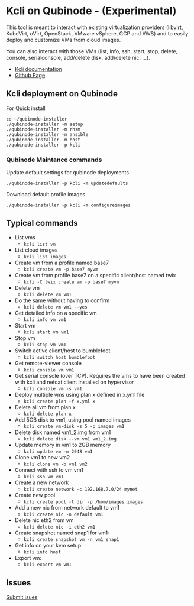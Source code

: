 # Kcli on Qubinode - (Experimental)
This tool is meant to interact with existing virtualization providers (libvirt, KubeVirt, oVirt, OpenStack, VMware vSphere, GCP and AWS) and to easily deploy and customize VMs from cloud images.

You can also interact with those VMs (list, info, ssh, start, stop, delete, console, serialconsole, add/delete disk, add/delete nic, ...).

* [Kcli documentation](https://kcli.readthedocs.io/en/latest/)
* [Github Page](https://github.com/karmab/kcli)

## Kcli deployment on Qubinode

For Quick install 
```
cd ~/qubinode-installer
./qubinode-installer -m setup
./qubinode-installer -m rhsm
./qubinode-installer -m ansible
./qubinode-installer -m host
./qubinode-installer -p kcli
```

### Qubinode Maintance commands

Update default settings for qubinode deployments
```
./qubinode-installer -p kcli -m updatedefaults
```

Download default profile images 
```
./qubinode-installer -p kcli -m configureimages
```

## Typical commands
* List vms
  * `kcli list vm`
* List cloud images
  * `kcli list images`
* Create vm from a profile named base7
  * `kcli create vm -p base7 myvm`
* Create vm from profile base7 on a specific client/host named twix
  * `kcli -C twix create vm -p base7 myvm`
* Delete vm
  * `kcli delete vm vm1`
* Do the same without having to confirm
  * `kcli delete vm vm1 --yes`
* Get detailed info on a specific vm
  * `kcli info vm vm1`
* Start vm
  * `kcli start vm vm1`
* Stop vm
  * `kcli stop vm vm1`
* Switch active client/host to bumblefoot
  * `kcli switch host bumblefoot`
* Get remote-viewer console
  * `kcli console vm vm1`
* Get serial console (over TCP). Requires the vms to have been created with kcli and netcat client installed on hypervisor
  * `kcli console vm -s vm1`
* Deploy multiple vms using plan x defined in x.yml file
  * `kcli create plan -f x.yml x`
* Delete all vm from plan x
  * `kcli delete plan x`
* Add 5GB disk to vm1, using pool named images
  * `kcli create vm-disk -s 5 -p images vm1`
* Delete disk named vm1_2.img from vm1
  * `kcli delete disk --vm vm1 vm1_2.img`
* Update memory in vm1 to 2GB memory
  * `kcli update vm -m 2048 vm1`
* Clone vm1 to new vm2
  * `kcli clone vm -b vm1 vm2`
* Connect with ssh to vm vm1
  * `kcli ssh vm vm1`
* Create a new network
  * `kcli create network -c 192.168.7.0/24 mynet`
* Create new pool
  * `kcli create pool -t dir -p /hom/images images`
* Add a new nic from network default to vm1
  * `kcli create nic -n default vm1`
* Delete nic eth2 from vm
  * `kcli delete nic -i eth2 vm1`
* Create snapshot named snap1 for vm1:
  * `kcli create snapshot vm -n vm1 snap1`
* Get info on your kvm setup
  * `kcli info host`
* Export vm:
  * `kcli export vm vm1`

## Issues 
[Submit isues](https://github.com/karmab/kcli/issues)